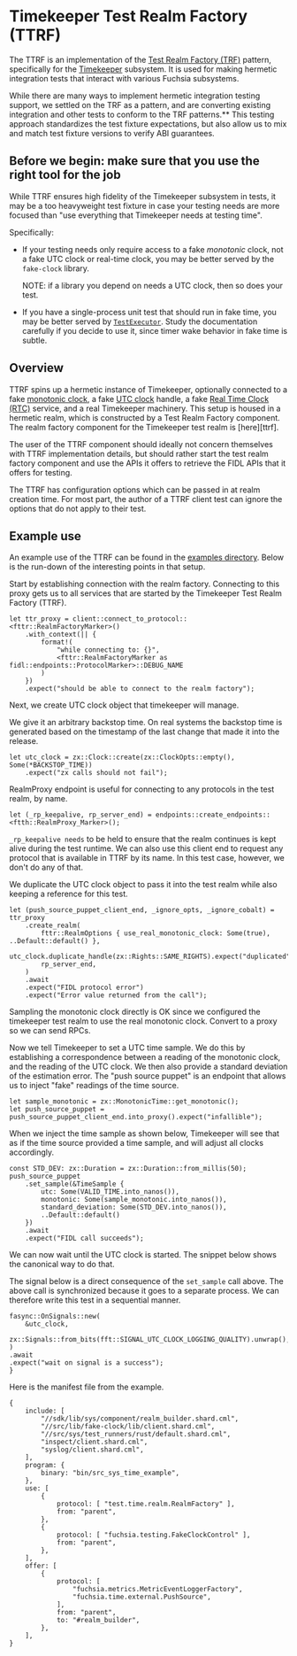 # Timekeeper Test Realm Factory (TTRF)

The TTRF is an implementation of the [Test Realm Factory (TRF)][trf]
pattern, specifically for the [Timekeeper][tk] subsystem.  It is used
for making hermetic integration tests that interact with various Fuchsia
subsystems.

While there are many ways to implement hermetic integration testing support, we
settled on the TRF as a pattern, and are converting existing integration and
other tests to conform to the TRF patterns.**  This testing approach
standardizes the test fixture expectations, but also allow us to mix and match
test fixture versions to verify ABI guarantees.

## Before we begin: make sure that you use the right tool for the job

While TTRF ensures high fidelity of the Timekeeper subsystem in tests, it may be
a too heavyweight test fixture in case your testing needs are more focused than
"use everything that Timekeeper needs at testing time".

Specifically:

* If your testing needs only require access to a fake *monotonic* clock,
  not a fake UTC clock or real-time clock, you may be better served by the
  `fake-clock` library.

  NOTE: if a library you depend on needs a UTC clock, then so does your test.

* If you have a single-process unit test that should run in fake time, you may
  be better served by [`TestExecutor`][te]. Study the documentation carefully
  if you decide to use it, since timer wake behavior in fake time is subtle.

[te]: https://fuchsia-docs.firebaseapp.com/rust/fuchsia_async/struct.TestExecutor.html#method.new_with_fake_time

## Overview

TTRF spins up a hermetic instance of Timekeeper, optionally connected
to a fake [monotonic clock][mclk], a fake [UTC clock][utc] handle, a fake [Real
Time Clock (RTC)][rtc] service, and a real Timekeeper machinery. This setup
is housed in a hermetic realm, which is constructed by a Test Realm Factory
component.  The realm factory component for the Timekeeper test realm is
[here][ttrf].

The user of the TTRF component should ideally not concern themselves with TTRF
implementation details, but should rather start the test realm factory
component and use the APIs it offers to retrieve the FIDL APIs that it offers
for testing.

The TTRF has configuration options which can be passed in at realm creation
time. For most part, the author of a TTRF client test can ignore the options
that do not apply to their test.

## Example use

An example use of the TTRF can be found in the [examples directory][ex]. Below
is the run-down of the interesting points in that setup.

Start by establishing connection with the realm factory. Connecting to this
proxy gets us to all services that are started by the Timekeeper Test Realm
Factory (TTRF).

```
let ttr_proxy = client::connect_to_protocol::<fttr::RealmFactoryMarker>()
    .with_context(|| {
        format!(
            "while connecting to: {}",
            <fttr::RealmFactoryMarker as fidl::endpoints::ProtocolMarker>::DEBUG_NAME
        )
    })
    .expect("should be able to connect to the realm factory");
```

Next, we create UTC clock object that timekeeper will manage.

We give it an arbitrary backstop time. On real systems the backstop
time is generated based on the timestamp of the last change that
made it into the release.

```
let utc_clock = zx::Clock::create(zx::ClockOpts::empty(), Some(*BACKSTOP_TIME))
    .expect("zx calls should not fail");
```


RealmProxy endpoint is useful for connecting to any protocols in the test
realm, by name.

```
let (_rp_keepalive, rp_server_end) = endpoints::create_endpoints::<ftth::RealmProxy_Marker>();
```

`_rp_keepalive needs` to be held to ensure that the realm continues is kept
alive during the test runtime. We can also use this client end to request any
protocol that is available in TTRF by its name. In this test case, however, we
don't do any of that.

We duplicate the UTC clock object to pass it into the test realm while also
keeping a reference for this test.

```
let (push_source_puppet_client_end, _ignore_opts, _ignore_cobalt) = ttr_proxy
    .create_realm(
        fttr::RealmOptions { use_real_monotonic_clock: Some(true), ..Default::default() },
        utc_clock.duplicate_handle(zx::Rights::SAME_RIGHTS).expect("duplicated"),
        rp_server_end,
    )
    .await
    .expect("FIDL protocol error")
    .expect("Error value returned from the call");
```

Sampling the monotonic clock directly is OK since we configured the timekeeper
test realm to use the real monotonic clock. Convert to a proxy so we can send
RPCs.

Now we tell Timekeeper to set a UTC time sample. We do this by establishing a
correspondence between a reading of the monotonic clock, and the reading of the
UTC clock. We then also provide a standard deviation of the estimation error.
The "push source puppet" is an endpoint that allows us to inject "fake"
readings of the time source.

```
let sample_monotonic = zx::MonotonicTime::get_monotonic();
let push_source_puppet = push_source_puppet_client_end.into_proxy().expect("infallible");
```

When we inject the time sample as shown below, Timekeeper will see that as if
the time source provided a time sample, and will adjust all clocks accordingly.

```
const STD_DEV: zx::Duration = zx::Duration::from_millis(50);
push_source_puppet
    .set_sample(&TimeSample {
        utc: Some(VALID_TIME.into_nanos()),
        monotonic: Some(sample_monotonic.into_nanos()),
        standard_deviation: Some(STD_DEV.into_nanos()),
        ..Default::default()
    })
    .await
    .expect("FIDL call succeeds");
```

We can now wait until the UTC clock is started. The snippet below shows the
canonical way to do that.

The signal below is a direct consequence of the `set_sample` call above. The
above call is synchronized because it goes to a separate process. We can
therefore write this test in a sequential manner.

```
fasync::OnSignals::new(
    &utc_clock,
    zx::Signals::from_bits(fft::SIGNAL_UTC_CLOCK_LOGGING_QUALITY).unwrap(),
)
.await
.expect("wait on signal is a success");
}
```

Here is the manifest file from the example.

```
{
    include: [
        "//sdk/lib/sys/component/realm_builder.shard.cml",
        "//src/lib/fake-clock/lib/client.shard.cml",
        "//src/sys/test_runners/rust/default.shard.cml",
        "inspect/client.shard.cml",
        "syslog/client.shard.cml",
    ],
    program: {
        binary: "bin/src_sys_time_example",
    },
    use: [
        {
            protocol: [ "test.time.realm.RealmFactory" ],
            from: "parent",
        },
        {
            protocol: [ "fuchsia.testing.FakeClockControl" ],
            from: "parent",
        },
    ],
    offer: [
        {
            protocol: [
                "fuchsia.metrics.MetricEventLoggerFactory",
                "fuchsia.time.external.PushSource",
            ],
            from: "parent",
            to: "#realm_builder",
        },
    ],
}
```

[ex]: https://cs.opensource.google/fuchsia/fuchsia/+/main:src/sys/time/testing/
[fcl]: /src/lib/fake-clock
[mclk]: https://fuchsia.dev/fuchsia-src/concepts/kernel/time/monotonic
[rtc]: https://fuchsia.dev/reference/fidl/fuchsia.hardware.rtc
[tk]: /src/sys/time
[trf]: https://fuchsia.dev/fuchsia-src/development/testing/components/test_realm_factory
[trfc]: /src/sys/time/testing/realm-proxy
[utc]: https://fuchsia.dev/fuchsia-src/concepts/kernel/time/utc/overview
